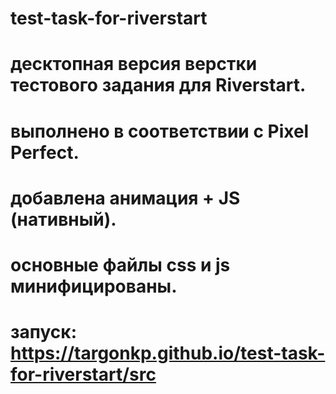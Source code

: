 # test-task-for-riverstart
# десктопная версия верстки тестового задания для Riverstart.
# выполнено в соответствии с Pixel Perfect.
# добавлена анимация + JS (нативный).
# основные файлы css и js минифицированы.
# запуск: https://targonkp.github.io/test-task-for-riverstart/src
